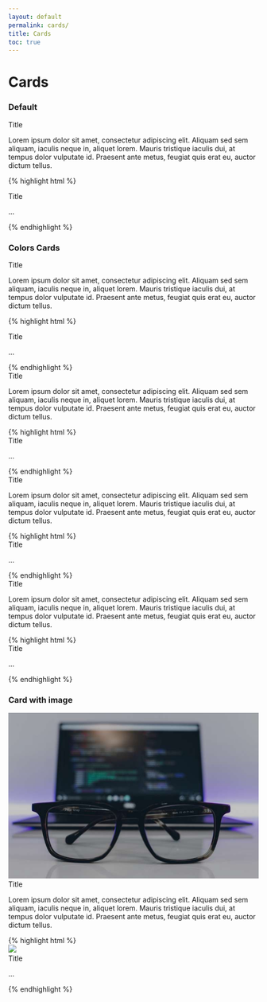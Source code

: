 ```yaml
---
layout: default
permalink: cards/
title: Cards
toc: true
---
```


# Cards

### Default
  <div class="card">
    <div class="card-body">
      <div class="h4">Title</div>
      <p>
        Lorem ipsum dolor sit amet, consectetur adipiscing elit. Aliquam sed sem aliquam, iaculis neque in, aliquet lorem. Mauris tristique iaculis dui, at tempus dolor vulputate id. Praesent ante metus, feugiat quis erat eu, auctor dictum tellus.
      </p>
    </div>
  </div>

{% highlight html %}
<div class="card">
  <div class="card-body">
    <div class="h4">Title</div>
    <p>...</p>
  </div>
</div>
{% endhighlight %}

### Colors Cards
<div class="element-card">
  <div class="card blue">
    <div class="card-body">
      <div class="h4">Title</div>
      <p>
        Lorem ipsum dolor sit amet, consectetur adipiscing elit. Aliquam sed sem aliquam, iaculis neque in, aliquet lorem. Mauris tristique iaculis dui, at tempus dolor vulputate id. Praesent ante metus, feugiat quis erat eu, auctor dictum tellus.
      </p>
    </div>
  </div>

{% highlight html %}
<div class="card blue">
  <div class="card-body">
    <div class="h4">Title</div>
    <p>...</p>
  </div>
</div>
{% endhighlight %}
</div>
<div class="element-card">
  <div class="card green">
    <div class="card-body">
      <div class="h4">Title</div>
      <p>
        Lorem ipsum dolor sit amet, consectetur adipiscing elit. Aliquam sed sem aliquam, iaculis neque in, aliquet lorem. Mauris tristique iaculis dui, at tempus dolor vulputate id. Praesent ante metus, feugiat quis erat eu, auctor dictum tellus.
      </p>
    </div>
  </div>
{% highlight html %}
<div class="card green">
  <div class="card-body">
    <div class="h4">Title</div>
    <p>...</p>
  </div>
</div>
{% endhighlight %}
</div>
<div class="element-card">
  <div class="card dark-blue">
    <div class="card-body">
      <div class="h4">Title</div>
      <p>
        Lorem ipsum dolor sit amet, consectetur adipiscing elit. Aliquam sed sem aliquam, iaculis neque in, aliquet lorem. Mauris tristique iaculis dui, at tempus dolor vulputate id. Praesent ante metus, feugiat quis erat eu, auctor dictum tellus.
      </p>
    </div>
  </div>
{% highlight html %}
<div class="card dark-blue">
  <div class="card-body">
    <div class="h4">Title</div>
    <p>...</p>
  </div>
</div>
{% endhighlight %}
</div>
<div class="element-card">
  <div class="card black">
    <div class="card-body">
      <div class="h4">Title</div>
      <p>
        Lorem ipsum dolor sit amet, consectetur adipiscing elit. Aliquam sed sem aliquam, iaculis neque in, aliquet lorem. Mauris tristique iaculis dui, at tempus dolor vulputate id. Praesent ante metus, feugiat quis erat eu, auctor dictum tellus.
      </p>
    </div>
  </div>
{% highlight html %}
<div class="card black">
  <div class="card-body">
    <div class="h4">Title</div>
    <p>...</p>
  </div>
</div>
{% endhighlight %}
</div>


### Card with image
<div class="element-card">
  <div class="card">
    <img src="/assets/img/img.jpg">
    <div class="card-body">
      <div class="h4">Title</div>
      <p>
        Lorem ipsum dolor sit amet, consectetur adipiscing elit. Aliquam sed sem aliquam, iaculis neque in, aliquet lorem. Mauris tristique iaculis dui, at tempus dolor vulputate id. Praesent ante metus, feugiat quis erat eu, auctor dictum tellus.
      </p>
    </div>
  </div>
</div>
<div class="element-card">
{% highlight html %}
<div class="card">
  <img src="your-image-here.jpg">
  <div class="card-body">
    <div class="h4">Title</div>
    <p>...</p>
  </div>
</div>
{% endhighlight %}
</div>
